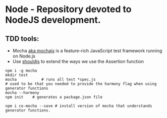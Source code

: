 # Node - Repository devoted to NodeJS development.

## TDD tools:

+ Mocha [aka mochajs](https://mochajs.org/) is a feature-rich JavaScript test framework running on Node.js
+ Use [shouldjs](https://shouldjs.github.io/) to extend the ways we use the Assertion function 
```
npm i -g mocha
mkdir test
mocha           # runs all test *spec.js 
# used to be that you needed to provide the harmony flag when using generator functions
mocha --harmony 
npm init    # generates a package.json file

npm i co-mocha --save # install version of mocha that understands generator functions.
```